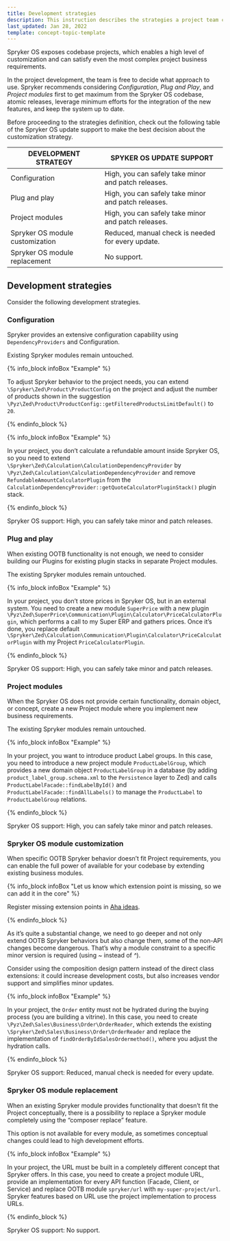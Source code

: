 ```yaml
---
title: Development strategies
description: This instruction describes the strategies a project team can take while building a Spryker-based project.
last_updated: Jan 28, 2022
template: concept-topic-template
---
```


Spryker OS exposes codebase projects, which enables a high level of customization and can satisfy even the most complex project business requirements.

In the project development, the team is free to decide what approach to use. Spryker recommends considering *Configuration*, *Plug and Play*, and *Project modules* first to get maximum from the Spryker OS codebase, atomic releases, leverage minimum efforts for the integration of the new features, and keep the system up to date.

Before proceeding to the strategies definition, check out the following table of the Spryker OS update support to make the best decision about the customization strategy.

| DEVELOPMENT STRATEGY | SPYKER OS UPDATE SUPPORT |
| --- | --- |
| Configuration | High, you can safely take minor and patch releases. |
| Plug and play | High, you can safely take minor and patch releases. |
| Project modules | High, you can safely take minor and patch releases. |
| Spryker OS module customization | Reduced, manual check is needed for every update. |
| Spryker OS module replacement | No support. |

## Development strategies

Consider the following development strategies.

### Configuration

Spryker provides an extensive configuration capability using `DependencyProviders` and Configuration.

Existing Spryker modules remain untouched.

{% info_block infoBox "Example" %}

To adjust Spryker behavior to the project needs, you can extend `\Spryker\Zed\Product\ProductConfig` on the project and adjust the number of products shown in the suggestion `\Pyz\Zed\Product\ProductConfig::getFilteredProductsLimitDefault()` to `20`.

{% endinfo_block %}

{% info_block infoBox "Example" %}

In your project, you don’t calculate a refundable amount inside Spryker OS, so you need to extend `\Spryker\Zed\Calculation\CalculationDependencyProvider` by
`\Pyz\Zed\Calculation\CalculationDependencyProvider` and remove `RefundableAmountCalculatorPlugin` from the `CalculationDependencyProvider::getQuoteCalculatorPluginStack()` plugin stack.

{% endinfo_block %}

Spryker OS support: High, you can safely take minor and patch releases.

### Plug and play

When existing OOTB functionality is not enough, we need to consider building our Plugins for existing plugin stacks in separate Project modules.

The existing Spryker modules remain untouched.

{% info_block infoBox "Example" %}

In your project, you don’t store prices in Spryker OS, but in an external system. You need to create a new module `SuperPrice` with a new plugin `\Pyz\Zed\SuperPrice\Communication\Plugin\Calculator\PriceCalculatorPlugin`, which performs a call to my Super ERP and gathers prices. Once it’s done, you replace default `\Spryker\Zed\Calculation\Communication\Plugin\Calculator\PriceCalculatorPlugin` with my Project `PriceCalculatorPlugin`.

{% endinfo_block %}

Spryker OS support: High, you can safely take minor and patch releases.

### Project modules

When the Spryker OS does not provide certain functionality, domain object, or concept, create a new Project module where you implement new business requirements.

The existing Spryker modules remain untouched.

{% info_block infoBox "Example" %}

In your project, you want to introduce product Label groups. In this case, you need to introduce a new project module `ProductLabelGroup`, which provides a new domain object `ProductLabelGroup` in a database (by adding `product_label_group.schema.xml` to the `Persistence` layer to Zed) and calls `ProductLabelFacade::findLabelById()` and `ProductLabelFacade::findAllLabels()` to manage the `ProductLabel` to `ProductLabelGroup` relations.

{% endinfo_block %}

Spryker OS support: High, you can safely take minor and patch releases.

### Spryker OS module customization

When specific OOTB Spryker behavior doesn’t fit Project requirements, you can enable the full power of available for your codebase by extending existing business modules.

{% info_block infoBox "Let us know which extension point is missing, so we can add it in the core" %}

Register missing extension points in [Aha ideas](https://spryker.ideas.aha.io/).
 
{% endinfo_block %}

As it’s quite a substantial change, we need to go deeper and not only extend OOTB Spryker behaviors but also change them, some of the non-API changes become dangerous. That’s why a module constraint to a specific minor version is required (using *~* instead of *^*).

Consider using the composition design pattern instead of the direct class extensions: it could increase development costs, but also increases vendor support and simplifies minor updates.

{% info_block infoBox "Example" %}

In your project, the `Order` entity must not be hydrated during the buying process (you are building a vitrine). In this case, you need to create `\Pyz\Zed\Sales\Business\Order\OrderReader`, which extends the existing `\Spryker\Zed\Sales\Business\Order\OrderReader` and replace the implementation of `findOrderByIdSalesOrdermethod()`, where you adjust the hydration calls.

{% endinfo_block %}

Spryker OS support: Reduced, manual check is needed for every update.

### Spryker OS module replacement

When an existing Spryker module provides functionality that doesn’t fit the Project conceptually, there is a possibility to replace a Spryker module completely using the “composer replace” feature.

This option is not available for every module, as sometimes conceptual changes could lead to high development efforts.

{% info_block infoBox "Example" %}

In your project, the URL must be built in a completely different concept that Spryker offers. In this case, you need to create a project module URL, provide an implementation for every API function (Facade, Client, or Service) and replace OOTB module `spryker/url` with `my-super-project/url`. Spryker features based on URL use the project implementation to process URLs.

{% endinfo_block %}

Spryker OS support: No support.
